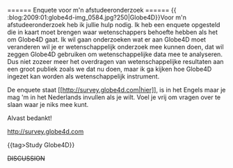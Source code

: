 ====== Enquete voor m'n afstudeeronderzoek ======
{{  :blog:2009:01:globe4d-img_0584.jpg?250|Globe4D}}Voor m'n afstudeeronderzoek heb ik jullie hulp nodig. Ik heb een enquete opgesteld die in kaart moet brengen waar wetenschappers behoefte hebben als het om Globe4D gaat. Ik wil gaan onderzoeken wat er aan Globe4D moet veranderen wil je er wetenschappelijk onderzoek mee kunnen doen, dat wil zeggen Globe4D gebruiken om wetenschappelijke data mee te analyseren. Dus niet zozeer meer het overdragen van wetenschappelijke resultaten aan een groot publiek zoals we dat nu doen, maar ik ga kijken hoe Globe4D ingezet kan worden als wetenschappelijk instrument.

De enquete staat [[http://survey.globe4d.com|hier]], is in het Engels maar je mag 'm in het Nederlands invullen als je wilt. Voel je vrij om vragen over te slaan waar je niks mee kunt.

Alvast bedankt!

http://survey.globe4d.com

{{tag>Study Globe4D}}


~~DISCUSSION~~
